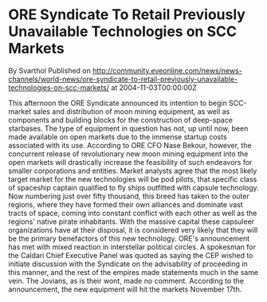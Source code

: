# ORE Syndicate To Retail Previously Unavailable Technologies on SCC Markets
By Svarthol
Published on http://community.eveonline.com/news/news-channels/world-news/ore-syndicate-to-retail-previously-unavailable-technologies-on-scc-markets/ at 2004-11-03T00:00:00Z

This afternoon the ORE Syndicate announced its intention to begin SCC-market sales and distribution of moon mining equipment, as well as components and building blocks for the construction of deep-space starbases. The type of equipment in question has not, up until now, been made available on open markets due to the immense startup costs associated with its use. According to ORE CFO Nase Bekour, however, the concurrent release of revolutionary new moon mining equipment into the open markets will drastically increase the feasibility of such endeavors for smaller corporations and entities. Market analysts agree that the most likely target market for the new technologies will be pod pilots, that specific class of spaceship captain qualified to fly ships outfitted with capsule technology. Now numbering just over fifty thousand, this breed has taken to the outer regions, where they have formed their own alliances and dominate vast tracts of space, coming into constant conflict with each other as well as the regions' native pirate inhabitants. With the massive capital these capsuleer organizations have at their disposal, it is considered very likely that they will be the primary benefactors of this new technology. ORE's announcement has met with mixed reaction in interstellar political circles. A spokesman for the Caldari Chief Executive Panel was quoted as saying the CEP wished to initiate discussion with the Syndicate on the advisability of proceeding in this manner, and the rest of the empires made statements much in the same vein. The Jovians, as is their wont, made no comment. According to the announcement, the new equipment will hit the markets November 17th.

